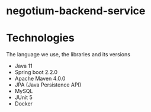 #  negotium-backend-service 
# Technologies 

The language we use, the libraries and its versions

- Java 11
- Spring boot 2.2.0
- Apache Maven 4.0.0
- JPA (Java Persistence API)
- MySQL
- JUnit 5
- Docker